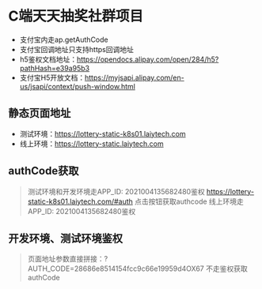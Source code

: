 # C端天天抽奖社群项目

- 支付宝内走ap.getAuthCode
- 支付宝回调地址只支持https回调地址
- h5鉴权文档地址：https://opendocs.alipay.com/open/284/h5?pathHash=e39a95b3
- 支付宝H5开放文档：https://myjsapi.alipay.com/en-us/jsapi/context/push-window.html

## 静态页面地址

- 测试环境：https://lottery-static-k8s01.laiytech.com
- 线上环境：https://lottery-static.laiytech.com

## authCode获取

> 测试环境和开发环境走APP_ID: 2021004135682480鉴权 https://lottery-static-k8s01.laiytech.com/#auth 点击按钮获取authcode
> 线上环境走APP_ID: 2021004135682480鉴权

## 开发环境、测试环境鉴权

> 页面地址参数直接拼接：?AUTH_CODE=28686e8514154fcc9c66e19959d4OX67 不走鉴权获取authCode
